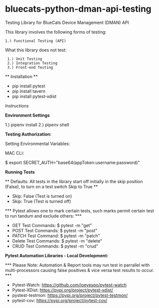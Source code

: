 # bluecats-python-dman-api-testing

Testing Library for BlueCats Device Management (DMAN) API

This library involves the following forms of testing:

    1.) Functional Testing (API)

What this library does not test:

     1.) Unit Testing
     2.) Integration Testing
     3.) Front-end Testing

** Installation **

-  pip install pytest
-  pip install tavern
-  pip install pytest-xdist

*Instructions*

**Environment Settings**

1.) pipenv install
2.) pipenv shell

**Testing Authorization:**

Setting Environmental Variables:

MAC CLI:

$ export SECRET_AUTH="base64(appToken:username:password)"

**Running Tests**

** Defaults: All tests in the library start off initially in the skip position (False), to turn on a test switch Skip to True **

-   Skip: False (Test is turned on)
-   Skip: True (Test is turned off)

*** Pytest allows one to mark certain tests, such marks permit certain test to run tandum and exclude others: ***

-   GET Test Commands: $ pytest -m "get"
-   POST Test Commands: $ pytest -m "post"
-   PATCH Test Command: $ pytest -m "patch"
-   Delete Test Commands: $ pytest -m "delete"
-   CRUD Test Commands: $ pytest -m "crud"

**Pytest Automation Libraries - Local Development:**

*** Please Note: Automation & Report tools may run test in parrallel with multi-processors causing false positives & vice versa test results to occur. ***


-   Pytest-Watch:    https://github.com/joeyespo/pytest-watch
-   Pytest-XDist:    https://pypi.org/project/pytest-xdist/
-   pystest-testmon: https://pypi.org/project/pytest-testmon/
-   pytest-cov:      https://pypi.org/project/pytest-cov/
